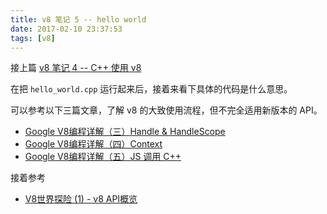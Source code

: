 ```yaml
---
title: v8 笔记 5 -- hello world
date: 2017-02-10 23:37:53
tags: [v8]
---
```



接上篇 [v8 笔记 4 -- C++ 使用 v8](../../../../2017/02/01/v8-笔记-4-C-使用-v8/)

在把 `hello_world.cpp` 运行起来后，接着来看下具体的代码是什么意思。

<!--more-->

可以参考以下三篇文章，了解 v8 的大致使用流程，但不完全适用新版本的 API。

* [Google V8编程详解（三）Handle & HandleScope](https://yq.aliyun.com/articles/5633)
* [Google V8编程详解（四）Context](https://yq.aliyun.com/articles/5631)
* [Google V8编程详解（五）JS 调用 C++](https://yq.aliyun.com/articles/5630)


接着参考

* [V8世界探险 (1) - v8 API概览](https://yq.aliyun.com/articles/62854)